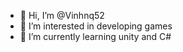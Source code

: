 - 👋 Hi, I’m @Vinhnq52
- 👀 I’m interested in developing games 
- 🌱 I’m currently learning unity and C#
  

<!---
Vinhnq52/Vinhnq52 is a ✨ special ✨ repository because its `README.md` (this file) appears on your GitHub profile.
You can click the Preview link to take a look at your changes.
--->
